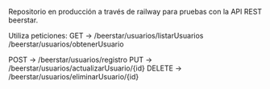 Repositorio en producción a través de railway para pruebas con la API REST beerstar.

Utiliza peticiones:
GET    -> /beerstar/usuarios/listarUsuarios
          /beerstar/usuarios/obtenerUsuario

POST   -> /beerstar/usuarios/registro
PUT    -> /beerstar/usuarios/actualizarUsuario/{id}
DELETE -> /beerstar/usuarios/eliminarUsuario/{id}
                  
